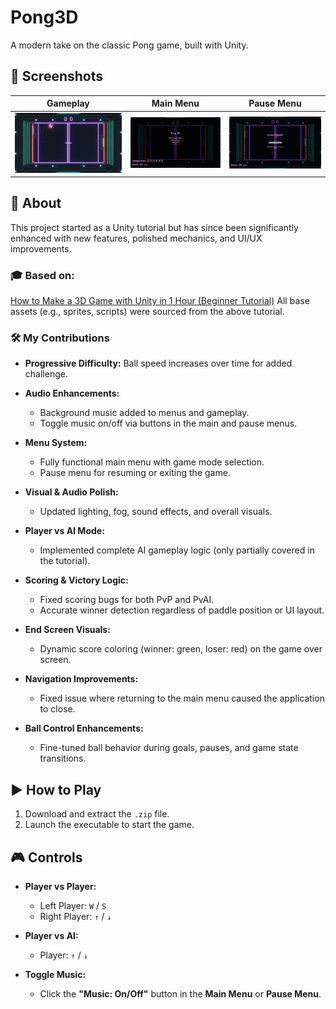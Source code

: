 # Pong3D

A modern take on the classic Pong game, built with Unity.

## 📸 Screenshots

| Gameplay                          | Main Menu                              | Pause Menu                               |
| --------------------------------- | -------------------------------------- | ---------------------------------------- |
| ![GamePlay](ScreenShots/Game.png) | ![Main Menu](ScreenShots/MainMenu.png) | ![Pause Menu](ScreenShots/PauseMenu.png) |

## 🧠 About

This project started as a Unity tutorial but has since been significantly enhanced with new features, polished mechanics, and UI/UX improvements.

### 🎓 Based on:

[How to Make a 3D Game with Unity in 1 Hour (Beginner Tutorial)](https://www.youtube.com/watch?v=b3xgCUlst88)
All base assets (e.g., sprites, scripts) were sourced from the above tutorial.

### 🛠️ My Contributions

* **Progressive Difficulty:** Ball speed increases over time for added challenge.
* **Audio Enhancements:**

  * Background music added to menus and gameplay.
  * Toggle music on/off via buttons in the main and pause menus.
* **Menu System:**

  * Fully functional main menu with game mode selection.
  * Pause menu for resuming or exiting the game.
* **Visual & Audio Polish:**

  * Updated lighting, fog, sound effects, and overall visuals.
* **Player vs AI Mode:**

  * Implemented complete AI gameplay logic (only partially covered in the tutorial).
* **Scoring & Victory Logic:**

  * Fixed scoring bugs for both PvP and PvAI.
  * Accurate winner detection regardless of paddle position or UI layout.
* **End Screen Visuals:**

  * Dynamic score coloring (winner: green, loser: red) on the game over screen.
* **Navigation Improvements:**

  * Fixed issue where returning to the main menu caused the application to close.
* **Ball Control Enhancements:**

  * Fine-tuned ball behavior during goals, pauses, and game state transitions.

## ▶️ How to Play

1. Download and extract the `.zip` file.
2. Launch the executable to start the game.

## 🎮 Controls

* **Player vs Player:**

  * Left Player: `W` / `S`
  * Right Player: `↑` / `↓`

* **Player vs AI:**

  * Player: `↑` / `↓`

* **Toggle Music:**

  * Click the **"Music: On/Off"** button in the **Main Menu** or **Pause Menu**.


